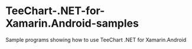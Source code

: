 TeeChart-.NET-for-Xamarin.Android-samples
=========================================

Sample programs showing how to use TeeChart .NET for Xamarin.Android